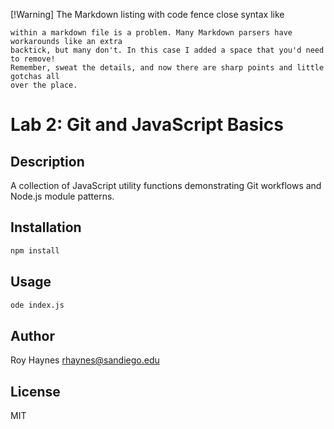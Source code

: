 [!Warning] The Markdown listing with code fence close syntax like
``` 
within a markdown file is a problem. Many Markdown parsers have workarounds like an extra 
backtick, but many don't. In this case I added a space that you'd need to remove!
Remember, sweat the details, and now there are sharp points and little gotchas all
over the place.
```

# Lab 2: Git and JavaScript Basics
## Description
A collection of JavaScript utility functions demonstrating Git workflows and Node.js 
module patterns.

## Installation 
```bash 
npm install
```

## Usage
```bash n
ode index.js
```

## Author
Roy Haynes
[rhaynes@sandiego.edu](mailto:rhaynes@sandiego.edu)

## License
MIT